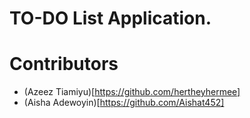 # TO-DO List Application.






# Contributors
- (Azeez Tiamiyu)[https://github.com/hertheyhermee]
- (Aisha Adewoyin)[https://github.com/Aishat452]
